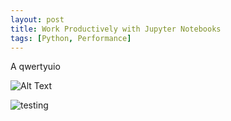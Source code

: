 ```yaml
---
layout: post
title: Work Productively with Jupyter Notebooks
tags: [Python, Performance]
---
```


A qwertyuio



![Alt Text](C:\Users\Nitin.N.Singh\Downloads\test11.gif)



![testing](C:\Users\Nitin.N.Singh\Desktop\BLOG\yourboygorja11.github.io\_posts\Images\testing.jpg)

